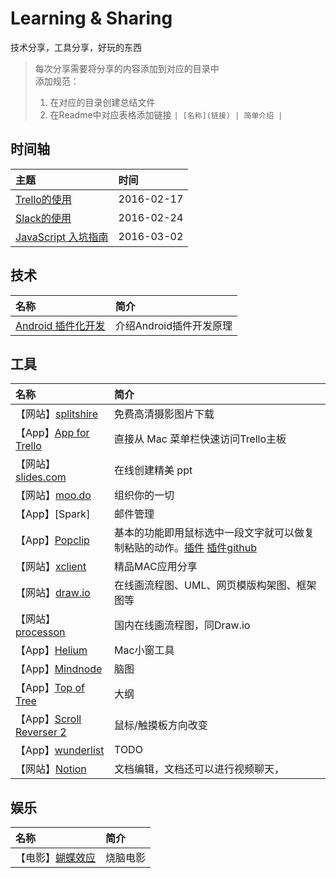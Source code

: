 
# Learning & Sharing
技术分享，工具分享，好玩的东西


> 每次分享需要将分享的内容添加到对应的目录中   
> 添加规范：  
> 1. 在对应的目录创建总结文件   
> 2. 在Readme中对应表格添加链接  `| [名称](链接) | 简单介绍 |`  



## 时间轴

| 主题 | 时间 |
|:--   |:--   |
| [Trello的使用](https://github.com/xitu/Learning-Sharing/blob/master/%E6%AF%8F%E6%9C%9F%E6%80%BB%E7%BB%93/Trello%E4%BD%BF%E7%94%A8.md) | 2016-02-17 |
| [Slack的使用](https://github.com/xitu/Learning-Sharing/blob/master/%E6%AF%8F%E6%9C%9F%E6%80%BB%E7%BB%93/slack%E7%9A%84%E4%BD%BF%E7%94%A8.md) | 2016-02-24 |
| [JavaScript 入坑指南](https://github.com/xitu/Learning-Sharing/blob/master/%E6%AF%8F%E6%9C%9F%E6%80%BB%E7%BB%93/JavaScript%20%E5%85%A5%E5%9D%91%E6%8C%87%E5%8D%97.md) | 2016-03-02 |

## 技术

| 名称 | 简介 |
|:--   |:--   |
|[Android 插件化开发](http://#) | 介绍Android插件开发原理 

## 工具

| 名称 | 简介 |
|:--   |:--   |
|【网站】[splitshire](http://www.splitshire.com/) | 免费高清摄影图片下载 
|【App】[App for Trello](https://itunes.apple.com/au/app/menutab-for-trello/id693021365?mt=12)| 直接从 Mac 菜单栏快速访问Trello主板
|【网站】[slides.com](http://slides.com) | 在线创建精美 ppt
|【网站】[moo.do](http://moo.do/) | 组织你的一切
|【App】[Spark]|邮件管理
|【App】[Popclip]()| 基本的功能即用鼠标选中一段文字就可以做复制粘贴的动作。[插件](http://pilotmoon.com/popclip/extensions/) [插件github](http://pilotmoon.com/popclip/extensions/)
|【网站】[xclient](http://xclient.info/) | 精品MAC应用分享
|【网站】[draw.io](draw.io)| 在线画流程图、UML、网页模版构架图、框架图等
|【网站】[processon](https://www.processon.com/)| 国内在线画流程图，同Draw.io
|【App】[Helium](https://itunes.apple.com/us/app/helium/id1054607607?mt=12)| Mac小窗工具
|【App】[Mindnode](https://mindnode.com/)|脑图
|【App】[Top of Tree](https://itunes.apple.com/jp/app/tree-2/id944654199?ls=1&mt=12)| 大纲
|【App】[Scroll Reverser 2](https://pilotmoon.com/scrollreverser/)| 鼠标/触摸板方向改变
|【App】[wunderlist](https://www.wunderlist.com/blog/)|  TODO
|【网站】[Notion](https://www.notion.so) | 文档编辑，文档还可以进行视频聊天，


## 娱乐

| 名称 | 简介 |
|:--   |:--   |
|【电影】[蝴蝶效应](http://movie.douban.com/subject/1292343/) | 烧脑电影







